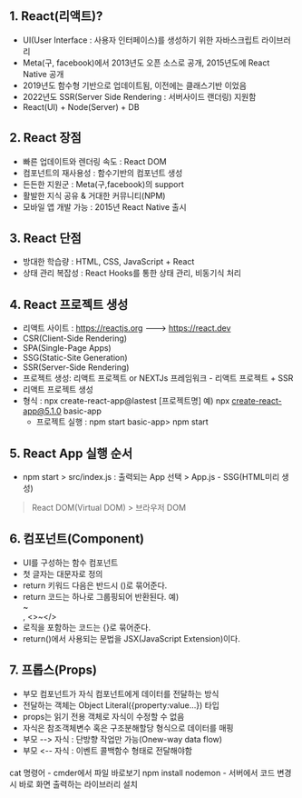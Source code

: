 ## 1. React(리액트)?
- UI(User Interface : 사용자 인터페이스)를 생성하기 위한 자바스크립트 라이브러리
- Meta(구, facebook)에서 2013년도 오픈 소스로 공개, 2015년도에 React Native 공개
- 2019년도 함수형 기반으로 업데이트됨, 이전에는 클래스기반 이었음
- 2022년도 SSR(Server Side Rendering : 서버사이드 랜더링) 지원함
- React(UI) + Node(Server) + DB

## 2. React 장점
- 빠른 업데이트와 렌더링 속도 : React DOM
- 컴포넌트의 재사용성 : 함수기반의 컴포넌트 생성
- 든든한 지원군 : Meta(구,facebook)의 support
- 활발한 지식 공유 & 거대한 커뮤니티(NPM)
- 모바일 앱 개발 가능 : 2015년 React Native 출시

## 3. React 단점
- 방대한 학습량 : HTML, CSS, JavaScript + React
- 상태 관리 복잡성 : React Hooks를 통한 상태 관리, 비동기식 처리

## 4. React 프로젝트 생성
- 리액트 사이트 : https://reactjs.org ---> https://react.dev
- CSR(Client-Side Rendering)
- SPA(Single-Page Apps)
- SSG(Static-Site Generation)
- SSR(Server-Side Rendering)
- 프로젝트 생성: 리액트 프로젝트 or NEXTJs 프레임워크 - 리액트 프로젝트 + SSR
- 리액트 프로젝트 생성
- 형식 : npx create-react-app@lastest [프로젝트명]
  예) npx create-react-app@5.1.0 basic-app
  - 프로젝트 실행 : npm start
  basic-app> npm start

## 5. React App 실행 순서
  - npm start > src/index.js : 출력되는 App 선택 > App.js - SSG(HTML미리 생성)
   > React DOM(Virtual DOM) > 브라우저 DOM

## 6. 컴포넌트(Component)
- UI를 구성하는 함수 컴포넌트
- 첫 글자는 대문자로 정의
- return 키워드 다음은 반드시 ()로 묶어준다.
- return 코드는 하나로 그룹핑되어 반환된다.
  예) <div>~</div>, <>~</>
- 로직을 포함하는 코드는 {}로 묶어준다.
- return()에서 사용되는 문법을 JSX(JavaScript Extension)이다.

## 7. 프롭스(Props)
- 부모 컴포넌트가 자식 컴포넌트에게 데이터를 전달하는 방식
- 전달하는 객체는 Object Literal({property:value...}) 타입
- props는 읽기 전용 객체로 자식이 수정할 수 없음
- 자식은 참조객체변수 혹은 구조분해할당 형식으로 데이터를 매핑
- 부모 --> 자식 : 단방향 작업만 가능(Onew-way data flow)
- 부모 <-- 자식 : 이벤트 콜백함수 형태로 전달해야함

####
cat 명령어 - cmder에서 파일 바로보기
npm install nodemon - 서버에서 코드 변경시 바로 화면 출력하는 라이브러리 설치